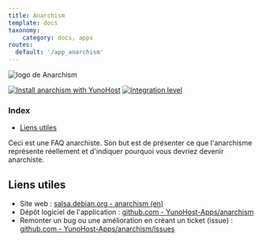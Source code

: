 ```yaml
---
title: Anarchism
template: docs
taxonomy:
    category: docs, apps
routes:
  default: '/app_anarchism'
---
```


![logo de Anarchism](image://anarchism_logo.svg?resize=,80)

[![Install anarchism with YunoHost](https://install-app.yunohost.org/install-with-yunohost.png)](https://install-app.yunohost.org/?app=anarchism) [![Integration level](https://dash.yunohost.org/integration/anarchism.svg)](https://dash.yunohost.org/appci/app/anarchism)

### Index

- [Liens utiles](#liens-utiles)

Ceci est une FAQ anarchiste. Son but est de présenter ce que l'anarchisme représente réellement et d'indiquer pourquoi vous devriez devenir anarchiste.

## Liens utiles

+ Site web : [salsa.debian.org - anarchism (en)](https://salsa.debian.org/debian/anarchism)
+ Dépôt logiciel de l'application : [github.com - YunoHost-Apps/anarchism](https://github.com/YunoHost-Apps/anarchism_ynh)
+ Remonter un bug ou une amélioration en créant un ticket (issue) : [github.com - YunoHost-Apps/anarchism/issues](https://github.com/YunoHost-Apps/anarchism_ynh/issues)

